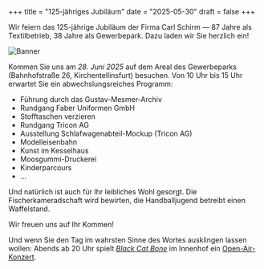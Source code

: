 +++
title = "125-jähriges Jubiläum"
date = "2025-05-30"
draft = false
+++

Wir feiern das 125-jährige Jubiläum der Firma Carl Schirm — 87 Jahre als Textilbetrieb, 38 Jahre als Gewerbepark. Dazu laden wir Sie herzlich ein!

![Banner](/images/aktuelles/250529_Schirm-Banner_385x150_13.webp)

Kommen Sie uns am *28. Juni 2025* auf dem Areal des Gewerbeparks (Bahnhofstraße 26, Kirchentellinsfurt) besuchen. Von 10 Uhr bis 15 Uhr erwartet Sie ein abwechslungsreiches Programm:

- Führung durch das Gustav-Mesmer-Archiv
- Rundgang Faber Uniformen GmbH
- Stofftaschen verzieren
- Rundgang Tricon AG
- Ausstellung Schlafwagenabteil-Mockup (Tricon AG)
- Modelleisenbahn
- Kunst im Kesselhaus
- Moosgummi-Druckerei 
- Kinderparcours
- ...

Und natürlich ist auch für Ihr leibliches Wohl gesorgt. Die Fischerkameradschaft wird bewirten, die Handballjugend betreibt einen Waffelstand.

Wir freuen uns auf Ihr Kommen!

Und wenn Sie den Tag im wahrsten Sinne des Wortes ausklingen lassen wollen: Abends ab 20 Uhr spielt [*Black Cat Bone*](https://www.black-cat-bone.com) im Innenhof ein [Open-Air-Konzert](https://www.carl-schirm.de/aktuelles/openair2025/). 
